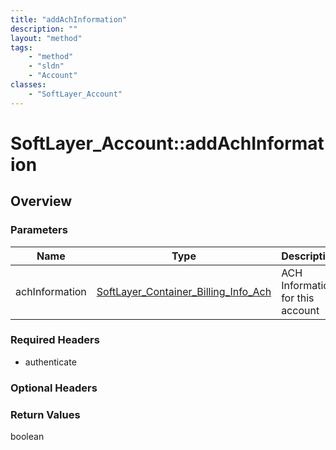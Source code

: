 ```yaml
---
title: "addAchInformation"
description: ""
layout: "method"
tags:
    - "method"
    - "sldn"
    - "Account"
classes:
    - "SoftLayer_Account"
---
```

# SoftLayer_Account::addAchInformation
## Overview 


### Parameters 
|Name | Type | Description |
| --- | --- | --- |
|achInformation| <a href='/reference/datatypes/SoftLayer_Container_Billing_Info_Ach'>SoftLayer_Container_Billing_Info_Ach </a>| ACH Information for this account|


### Required Headers
* authenticate

### Optional Headers

### Return Values
boolean

